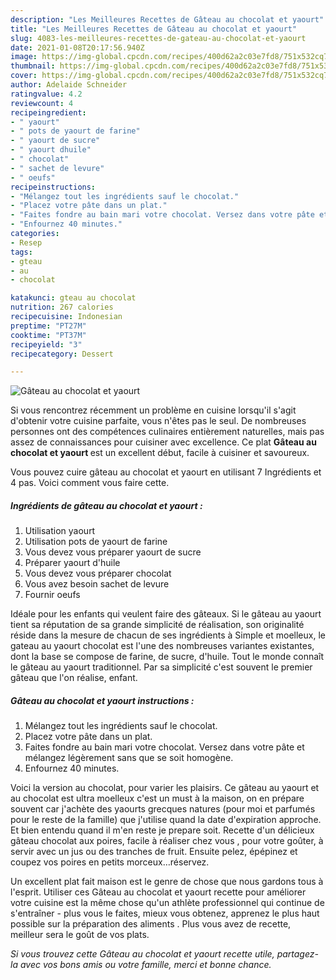 ```yaml
---
description: "Les Meilleures Recettes de Gâteau au chocolat et yaourt"
title: "Les Meilleures Recettes de Gâteau au chocolat et yaourt"
slug: 4083-les-meilleures-recettes-de-gateau-au-chocolat-et-yaourt
date: 2021-01-08T20:17:56.940Z
image: https://img-global.cpcdn.com/recipes/400d62a2c03e7fd8/751x532cq70/gateau-au-chocolat-et-yaourt-photo-principale-de-la-recette.jpg
thumbnail: https://img-global.cpcdn.com/recipes/400d62a2c03e7fd8/751x532cq70/gateau-au-chocolat-et-yaourt-photo-principale-de-la-recette.jpg
cover: https://img-global.cpcdn.com/recipes/400d62a2c03e7fd8/751x532cq70/gateau-au-chocolat-et-yaourt-photo-principale-de-la-recette.jpg
author: Adelaide Schneider
ratingvalue: 4.2
reviewcount: 4
recipeingredient:
- " yaourt"
- " pots de yaourt de farine"
- " yaourt de sucre"
- " yaourt dhuile"
- " chocolat"
- " sachet de levure"
- " oeufs"
recipeinstructions:
- "Mélangez tout les ingrédients sauf le chocolat."
- "Placez votre pâte dans un plat."
- "Faites fondre au bain mari votre chocolat. Versez dans votre pâte et mélangez légèrement sans que se soit homogène."
- "Enfournez 40 minutes."
categories:
- Resep
tags:
- gteau
- au
- chocolat

katakunci: gteau au chocolat 
nutrition: 267 calories
recipecuisine: Indonesian
preptime: "PT27M"
cooktime: "PT37M"
recipeyield: "3"
recipecategory: Dessert

---
```



![Gâteau au chocolat et yaourt](https://img-global.cpcdn.com/recipes/400d62a2c03e7fd8/751x532cq70/gateau-au-chocolat-et-yaourt-photo-principale-de-la-recette.jpg)

Si vous rencontrez récemment un problème en cuisine lorsqu'il s'agit d'obtenir votre cuisine parfaite, vous n'êtes pas le seul. De nombreuses personnes ont des compétences culinaires entièrement naturelles, mais pas assez de connaissances pour cuisiner avec excellence. Ce plat <strong> Gâteau au chocolat et yaourt </strong> est un excellent début, facile à cuisiner et savoureux.

<!--inarticleads1-->

Vous pouvez cuire gâteau au chocolat et yaourt en utilisant 7 Ingrédients et 4 pas. Voici comment vous faire cette.

##### Ingrédients de gâteau au chocolat et yaourt :

1. Utilisation  yaourt
1. Utilisation  pots de yaourt de farine
1. Vous devez vous préparer  yaourt de sucre
1. Préparer  yaourt d&#39;huile
1. Vous devez vous préparer  chocolat
1. Vous avez besoin  sachet de levure
1. Fournir  oeufs


Idéale pour les enfants qui veulent faire des gâteaux. Si le gâteau au yaourt tient sa réputation de sa grande simplicité de réalisation, son originalité réside dans la mesure de chacun de ses ingrédients à Simple et moelleux, le gateau au yaourt chocolat est l&#39;une des nombreuses variantes existantes, dont la base se compose de farine, de sucre, d&#39;huile. Tout le monde connaît le gâteau au yaourt traditionnel. Par sa simplicité c&#39;est souvent le premier gâteau que l&#39;on réalise, enfant. 

<!--inarticleads2-->

##### Gâteau au chocolat et yaourt instructions :

1. Mélangez tout les ingrédients sauf le chocolat.
1. Placez votre pâte dans un plat.
1. Faites fondre au bain mari votre chocolat. Versez dans votre pâte et mélangez légèrement sans que se soit homogène.
1. Enfournez 40 minutes.


Voici la version au chocolat, pour varier les plaisirs. Ce gâteau au yaourt et au chocolat est ultra moelleux c&#39;est un must à la maison, on en prépare souvent car j&#39;achète des yaourts grecques natures (pour moi et parfumés pour le reste de la famille) que j&#39;utilise quand la date d&#39;expiration approche. Et bien entendu quand il m&#39;en reste je prepare soit. Recette d&#39;un délicieux gâteau chocolat aux poires, facile à réaliser chez vous , pour votre goûter, à servir avec un jus ou des tranches de fruit. Ensuite pelez, épépinez et coupez vos poires en petits morceux…réservez. 

<!--inarticleads1-->

<p>
Un excellent plat fait maison est le genre de chose que nous gardons tous à l'esprit. Utiliser ces Gâteau au chocolat et yaourt recette pour améliorer votre cuisine est la même chose qu'un athlète professionnel qui continue de s'entraîner - plus vous le faites, mieux vous obtenez, apprenez le plus haut possible sur la préparation des aliments . Plus vous avez de recette, meilleur sera le goût de vos plats.
</p>

<p>
<i>Si vous trouvez cette Gâteau au chocolat et yaourt recette utile, partagez-la avec vos bons amis ou votre famille, merci et bonne chance.</i>
</p>
